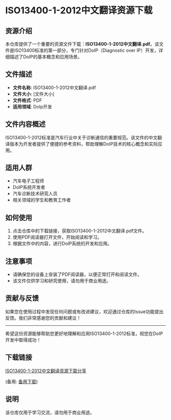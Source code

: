 # ISO13400-1-2012中文翻译资源下载

## 资源介绍

本仓库提供了一个重要的资源文件下载：**ISO13400-1-2012中文翻译.pdf**。该文件是ISO13400标准的第一部分，专门针对DoIP（Diagnostic over IP）开发，详细描述了DoIP的基本概念和应用场景。

## 文件描述

- **文件名称**: ISO13400-1-2012中文翻译.pdf
- **文件大小**: [文件大小]
- **文件格式**: PDF
- **适用领域**: DoIp开发

## 文件内容概述

ISO13400-1-2012标准是汽车行业中关于诊断通信的重要规范。该文件的中文翻译版本为开发者提供了便捷的参考资料，帮助理解DoIP技术的核心概念和实际应用。

## 适用人群

- 汽车电子工程师
- DoIP系统开发者
- 汽车诊断技术研究人员
- 相关领域的学生和教育工作者

## 如何使用

1. 点击仓库中的下载链接，获取ISO13400-1-2012中文翻译.pdf文件。
2. 使用PDF阅读器打开文件，开始阅读和学习。
3. 根据文件中的内容，进行DoIP系统的开发和应用。

## 注意事项

- 请确保您的设备上安装了PDF阅读器，以便正常打开和阅读文件。
- 该文件仅供学习和研究使用，请勿用于商业用途。

## 贡献与反馈

如果您在使用过程中发现任何问题或有改进建议，欢迎通过仓库的Issue功能提出反馈。我们非常感谢您的贡献和建议！

---

希望这份资源能够帮助您更好地理解和应用ISO13400-1-2012标准，祝您在DoIP开发中取得成功！

## 下载链接
[ISO13400-1-2012中文翻译资源下载分享](https://pan.quark.cn/s/d8053f234c46) 

(备用: [备用下载](https://pan.baidu.com/s/1fF4u092eUC4RtQdaMQjLzA?pwd=1234))

## 说明

该仓库仅用于学习交流，请勿用于商业用途。
